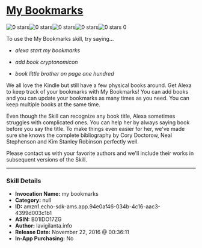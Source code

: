 # [My Bookmarks](http://alexa.amazon.com/#skills/amzn1.echo-sdk-ams.app.94e0af46-034b-4c16-aac3-4399d003c1b1)
![0 stars](../../images/ic_star_border_black_18dp_1x.png)![0 stars](../../images/ic_star_border_black_18dp_1x.png)![0 stars](../../images/ic_star_border_black_18dp_1x.png)![0 stars](../../images/ic_star_border_black_18dp_1x.png)![0 stars](../../images/ic_star_border_black_18dp_1x.png) 0

To use the My Bookmarks skill, try saying...

* *alexa start my bookmarks*

* *add book cryptonomicon*

* *book little brother on page one hundred*

We all love the Kindle but still have a few physical books around. Get Alexa to keep track of your bookmarks with My Bookmarks!
You can add books and you can update your bookmarks as many times as you need. You can keep multiple books at the same time.

Even though the Skill can recognize any book title, Alexa sometimes struggles with complicated ones. You can help her by always saying book before you say the title. To make things even easier for her, we've made sure she knows the complete bibliography by Cory Doctorow, Neal Stephenson and Kim Stanley Robinson perfectly well. 

Please contact us with your favorite authors and we'll include their works in subsequent versions of the Skill.

***

### Skill Details

* **Invocation Name:** my bookmarks
* **Category:** null
* **ID:** amzn1.echo-sdk-ams.app.94e0af46-034b-4c16-aac3-4399d003c1b1
* **ASIN:** B01IDO17ZG
* **Author:** lavigilanta.info
* **Release Date:** November 22, 2016 @ 00:36:11
* **In-App Purchasing:** No
